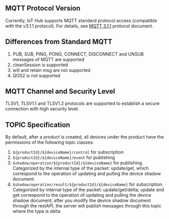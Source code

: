 [//]: # (chinagitpath:XXXXX)

## MQTT Protocol Version

Currently, IoT Hub supports MQTT standard protocol access (compatible with the v3.1.1 protocol). For details, see [MQTT 3.1.1](http://mqtt.org/?spm=5176.doc30540.2.3.BU9nwt) protocol document.

## Differences from Standard MQTT

1. PUB, SUB, PING, PONG, CONNECT, DISCONNECT and UNSUB messages of MQTT are supported
2. cleanSession is supported
3. will and retain msg are not supported
4. QOS2 is not supported

## MQTT Channel and Security Level

TLSV1, TLSV1.1 and TLSV1.2 protocols are supported to establish a secure connection with high security level.

## TOPIC Specification

By default, after a product is created, all devices under the product have the permissions of the following topic classes:
1. `${productId}/${deviceName}/control` for subscription
2. `${productId}/${deviceName}/event` for publishing
3. `$shadow/operation/${productId}/${deviceName}` for publishing.
    Categorized by the internal type of the packet: update/get, which correspond to the operation of updating and pulling the device shadow document.
4. `$shadow/operation/result/${productId}/${deviceName}` for subscription.
    Categorized by internal type of the packet: update/get/delta; update and get correspond to the operation of updating and pulling the device shadow document; after you modify the device shadow document through the restAPI, the server will publish messages through this topic where the type is delta

